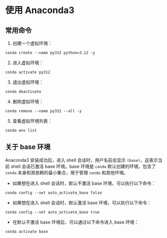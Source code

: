 # 使用 Anaconda3

## 常用命令

1. 创建一个虚拟环境：
```
conda create --name py312 python=3.12 -y
```

2. 进入虚拟环境：
```
conda activate py312
```

3. 退出虚拟环境：
```
conda deactivate
```

4. 删除虚拟环境：
```
conda remove --name py312 --all -y
```

5. 查看虚拟环境列表：
```
conda env list
```

## 关于 base 环境

Anaconda3 安装成功后，进入 shell 会话时，用户名前会显示 `(base)`，这表示当前 shell 会话已激活 base 环境。base 环境是 `conda` 默认创建的环境，包含了 `conda` 本身和其依赖的最小集合，用于管理 `conda` 和其他环境。

* 如果想在进入 shell 会话时，默认不激活 base 环境，可以执行以下命令：
```
conda config --set auto_activate_base false
```

* 如果想在进入 shell 会话时，默认激活 base 环境，可以执行以下命令：
```
conda config --set auto_activate_base true
```

* 在默认不激活 base 环境后，可以通过以下命令进入 base 环境：
```
conda activate base
```

